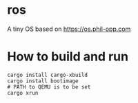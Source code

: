 # ros

A tiny OS based on https://os.phil-opp.com

# How to build and run

```
cargo install cargo-xbuild
cargo install bootimage
# PATH to QEMU is to be set
cargo xrun
```